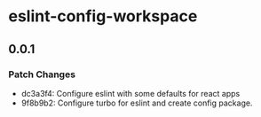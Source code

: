 # eslint-config-workspace

## 0.0.1

### Patch Changes

- dc3a3f4: Configure eslint with some defaults for react apps
- 9f8b9b2: Configure turbo for eslint and create config package.

